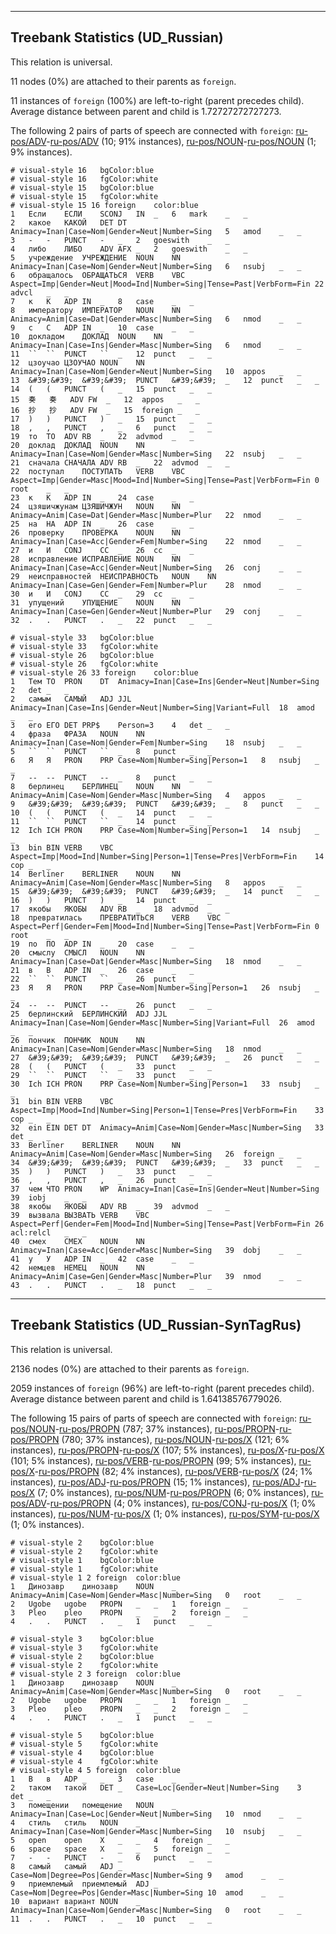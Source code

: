

--------------------------------------------------------------------------------

## Treebank Statistics (UD_Russian)

This relation is universal.

11 nodes (0%) are attached to their parents as `foreign`.

11 instances of `foreign` (100%) are left-to-right (parent precedes child).
Average distance between parent and child is 1.72727272727273.

The following 2 pairs of parts of speech are connected with `foreign`: [ru-pos/ADV]()-[ru-pos/ADV]() (10; 91% instances), [ru-pos/NOUN]()-[ru-pos/NOUN]() (1; 9% instances).


~~~ conllu
# visual-style 16	bgColor:blue
# visual-style 16	fgColor:white
# visual-style 15	bgColor:blue
# visual-style 15	fgColor:white
# visual-style 15 16 foreign	color:blue
1	Если	ЕСЛИ	SCONJ	IN	_	6	mark	_	_
2	какое	КАКОЙ	DET	DT	Animacy=Inan|Case=Nom|Gender=Neut|Number=Sing	5	amod	_	_
3	-	-	PUNCT	-	_	2	goeswith	_	_
4	либо	ЛИБО	ADV	AFX	_	2	goeswith	_	_
5	учреждение	УЧРЕЖДЕНИЕ	NOUN	NN	Animacy=Inan|Case=Nom|Gender=Neut|Number=Sing	6	nsubj	_	_
6	обращалось	ОБРАЩАТЬСЯ	VERB	VBC	Aspect=Imp|Gender=Neut|Mood=Ind|Number=Sing|Tense=Past|VerbForm=Fin	22	advcl	_	_
7	к	К	ADP	IN	_	8	case	_	_
8	императору	ИМПЕРАТОР	NOUN	NN	Animacy=Anim|Case=Dat|Gender=Masc|Number=Sing	6	nmod	_	_
9	с	С	ADP	IN	_	10	case	_	_
10	докладом	ДОКЛАД	NOUN	NN	Animacy=Inan|Case=Ins|Gender=Masc|Number=Sing	6	nmod	_	_
11	``	``	PUNCT	``	_	12	punct	_	_
12	цзоучао	ЦЗОУЧАО	NOUN	NN	Animacy=Inan|Case=Nom|Gender=Neut|Number=Sing	10	appos	_	_
13	&#39;&#39;	&#39;&#39;	PUNCT	&#39;&#39;	_	12	punct	_	_
14	(	(	PUNCT	(	_	15	punct	_	_
15	奏	奏	ADV	FW	_	12	appos	_	_
16	抄	抄	ADV	FW	_	15	foreign	_	_
17	)	)	PUNCT	)	_	15	punct	_	_
18	,	,	PUNCT	,	_	6	punct	_	_
19	то	ТО	ADV	RB	_	22	advmod	_	_
20	доклад	ДОКЛАД	NOUN	NN	Animacy=Inan|Case=Nom|Gender=Masc|Number=Sing	22	nsubj	_	_
21	сначала	СНАЧАЛА	ADV	RB	_	22	advmod	_	_
22	поступал	ПОСТУПАТЬ	VERB	VBC	Aspect=Imp|Gender=Masc|Mood=Ind|Number=Sing|Tense=Past|VerbForm=Fin	0	root	_	_
23	к	К	ADP	IN	_	24	case	_	_
24	цзяшичжунам	ЦЗЯШИЧЖУН	NOUN	NN	Animacy=Anim|Case=Dat|Gender=Masc|Number=Plur	22	nmod	_	_
25	на	НА	ADP	IN	_	26	case	_	_
26	проверку	ПРОВЕРКА	NOUN	NN	Animacy=Inan|Case=Acc|Gender=Fem|Number=Sing	22	nmod	_	_
27	и	И	CONJ	CC	_	26	cc	_	_
28	исправление	ИСПРАВЛЕНИЕ	NOUN	NN	Animacy=Inan|Case=Acc|Gender=Neut|Number=Sing	26	conj	_	_
29	неисправностей	НЕИСПРАВНОСТЬ	NOUN	NN	Animacy=Inan|Case=Gen|Gender=Fem|Number=Plur	28	nmod	_	_
30	и	И	CONJ	CC	_	29	cc	_	_
31	упущений	УПУЩЕНИЕ	NOUN	NN	Animacy=Inan|Case=Gen|Gender=Neut|Number=Plur	29	conj	_	_
32	.	.	PUNCT	.	_	22	punct	_	_

~~~


~~~ conllu
# visual-style 33	bgColor:blue
# visual-style 33	fgColor:white
# visual-style 26	bgColor:blue
# visual-style 26	fgColor:white
# visual-style 26 33 foreign	color:blue
1	Тем	ТО	PRON	DT	Animacy=Inan|Case=Ins|Gender=Neut|Number=Sing	2	det	_	_
2	самым	САМЫЙ	ADJ	JJL	Animacy=Inan|Case=Ins|Gender=Neut|Number=Sing|Variant=Full	18	amod	_	_
3	его	ЕГО	DET	PRP$	Person=3	4	det	_	_
4	фраза	ФРАЗА	NOUN	NN	Animacy=Inan|Case=Nom|Gender=Fem|Number=Sing	18	nsubj	_	_
5	``	``	PUNCT	``	_	8	punct	_	_
6	Я	Я	PRON	PRP	Case=Nom|Number=Sing|Person=1	8	nsubj	_	_
7	--	--	PUNCT	--	_	8	punct	_	_
8	берлинец	БЕРЛИНЕЦ	NOUN	NN	Animacy=Anim|Case=Nom|Gender=Masc|Number=Sing	4	appos	_	_
9	&#39;&#39;	&#39;&#39;	PUNCT	&#39;&#39;	_	8	punct	_	_
10	(	(	PUNCT	(	_	14	punct	_	_
11	``	``	PUNCT	``	_	14	punct	_	_
12	Ich	ICH	PRON	PRP	Case=Nom|Number=Sing|Person=1	14	nsubj	_	_
13	bin	BIN	VERB	VBC	Aspect=Imp|Mood=Ind|Number=Sing|Person=1|Tense=Pres|VerbForm=Fin	14	cop	_	_
14	Berliner	BERLINER	NOUN	NN	Animacy=Anim|Case=Nom|Gender=Masc|Number=Sing	8	appos	_	_
15	&#39;&#39;	&#39;&#39;	PUNCT	&#39;&#39;	_	14	punct	_	_
16	)	)	PUNCT	)	_	14	punct	_	_
17	якобы	ЯКОБЫ	ADV	RB	_	18	advmod	_	_
18	превратилась	ПРЕВРАТИТЬСЯ	VERB	VBC	Aspect=Perf|Gender=Fem|Mood=Ind|Number=Sing|Tense=Past|VerbForm=Fin	0	root	_	_
19	по	ПО	ADP	IN	_	20	case	_	_
20	смыслу	СМЫСЛ	NOUN	NN	Animacy=Inan|Case=Dat|Gender=Masc|Number=Sing	18	nmod	_	_
21	в	В	ADP	IN	_	26	case	_	_
22	``	``	PUNCT	``	_	26	punct	_	_
23	Я	Я	PRON	PRP	Case=Nom|Number=Sing|Person=1	26	nsubj	_	_
24	--	--	PUNCT	--	_	26	punct	_	_
25	берлинский	БЕРЛИНСКИЙ	ADJ	JJL	Animacy=Inan|Case=Nom|Gender=Masc|Number=Sing|Variant=Full	26	amod	_	_
26	пончик	ПОНЧИК	NOUN	NN	Animacy=Inan|Case=Nom|Gender=Masc|Number=Sing	18	nmod	_	_
27	&#39;&#39;	&#39;&#39;	PUNCT	&#39;&#39;	_	26	punct	_	_
28	(	(	PUNCT	(	_	33	punct	_	_
29	``	``	PUNCT	``	_	33	punct	_	_
30	Ich	ICH	PRON	PRP	Case=Nom|Number=Sing|Person=1	33	nsubj	_	_
31	bin	BIN	VERB	VBC	Aspect=Imp|Mood=Ind|Number=Sing|Person=1|Tense=Pres|VerbForm=Fin	33	cop	_	_
32	ein	EIN	DET	DT	Animacy=Anim|Case=Nom|Gender=Masc|Number=Sing	33	det	_	_
33	Berliner	BERLINER	NOUN	NN	Animacy=Anim|Case=Nom|Gender=Masc|Number=Sing	26	foreign	_	_
34	&#39;&#39;	&#39;&#39;	PUNCT	&#39;&#39;	_	33	punct	_	_
35	)	)	PUNCT	)	_	33	punct	_	_
36	,	,	PUNCT	,	_	26	punct	_	_
37	чем	ЧТО	PRON	WP	Animacy=Inan|Case=Ins|Gender=Neut|Number=Sing	39	iobj	_	_
38	якобы	ЯКОБЫ	ADV	RB	_	39	advmod	_	_
39	вызвала	ВЫЗВАТЬ	VERB	VBC	Aspect=Perf|Gender=Fem|Mood=Ind|Number=Sing|Tense=Past|VerbForm=Fin	26	acl:relcl	_	_
40	смех	СМЕХ	NOUN	NN	Animacy=Inan|Case=Acc|Gender=Masc|Number=Sing	39	dobj	_	_
41	у	У	ADP	IN	_	42	case	_	_
42	немцев	НЕМЕЦ	NOUN	NN	Animacy=Anim|Case=Gen|Gender=Masc|Number=Plur	39	nmod	_	_
43	.	.	PUNCT	.	_	18	punct	_	_

~~~




--------------------------------------------------------------------------------

## Treebank Statistics (UD_Russian-SynTagRus)

This relation is universal.

2136 nodes (0%) are attached to their parents as `foreign`.

2059 instances of `foreign` (96%) are left-to-right (parent precedes child).
Average distance between parent and child is 1.64138576779026.

The following 15 pairs of parts of speech are connected with `foreign`: [ru-pos/NOUN]()-[ru-pos/PROPN]() (787; 37% instances), [ru-pos/PROPN]()-[ru-pos/PROPN]() (780; 37% instances), [ru-pos/NOUN]()-[ru-pos/X]() (121; 6% instances), [ru-pos/PROPN]()-[ru-pos/X]() (107; 5% instances), [ru-pos/X]()-[ru-pos/X]() (101; 5% instances), [ru-pos/VERB]()-[ru-pos/PROPN]() (99; 5% instances), [ru-pos/X]()-[ru-pos/PROPN]() (82; 4% instances), [ru-pos/VERB]()-[ru-pos/X]() (24; 1% instances), [ru-pos/ADJ]()-[ru-pos/PROPN]() (15; 1% instances), [ru-pos/ADJ]()-[ru-pos/X]() (7; 0% instances), [ru-pos/NUM]()-[ru-pos/PROPN]() (6; 0% instances), [ru-pos/ADV]()-[ru-pos/PROPN]() (4; 0% instances), [ru-pos/CONJ]()-[ru-pos/X]() (1; 0% instances), [ru-pos/NUM]()-[ru-pos/X]() (1; 0% instances), [ru-pos/SYM]()-[ru-pos/X]() (1; 0% instances).


~~~ conllu
# visual-style 2	bgColor:blue
# visual-style 2	fgColor:white
# visual-style 1	bgColor:blue
# visual-style 1	fgColor:white
# visual-style 1 2 foreign	color:blue
1	Динозавр	динозавр	NOUN	_	Animacy=Anim|Case=Nom|Gender=Masc|Number=Sing	0	root	_	_
2	Ugobe	ugobe	PROPN	_	_	1	foreign	_	_
3	Pleo	pleo	PROPN	_	_	2	foreign	_	_
4	.	.	PUNCT	.	_	1	punct	_	_

~~~


~~~ conllu
# visual-style 3	bgColor:blue
# visual-style 3	fgColor:white
# visual-style 2	bgColor:blue
# visual-style 2	fgColor:white
# visual-style 2 3 foreign	color:blue
1	Динозавр	динозавр	NOUN	_	Animacy=Anim|Case=Nom|Gender=Masc|Number=Sing	0	root	_	_
2	Ugobe	ugobe	PROPN	_	_	1	foreign	_	_
3	Pleo	pleo	PROPN	_	_	2	foreign	_	_
4	.	.	PUNCT	.	_	1	punct	_	_

~~~


~~~ conllu
# visual-style 5	bgColor:blue
# visual-style 5	fgColor:white
# visual-style 4	bgColor:blue
# visual-style 4	fgColor:white
# visual-style 4 5 foreign	color:blue
1	В	в	ADP	_	_	3	case	_	_
2	таком	такой	DET	_	Case=Loc|Gender=Neut|Number=Sing	3	det	_	_
3	помещении	помещение	NOUN	_	Animacy=Inan|Case=Loc|Gender=Neut|Number=Sing	10	nmod	_	_
4	стиль	стиль	NOUN	_	Animacy=Inan|Case=Nom|Gender=Masc|Number=Sing	10	nsubj	_	_
5	open	open	X	_	_	4	foreign	_	_
6	space	space	X	_	_	5	foreign	_	_
7	-	-	PUNCT	-	_	6	punct	_	_
8	самый	самый	ADJ	_	Case=Nom|Degree=Pos|Gender=Masc|Number=Sing	9	amod	_	_
9	приемлемый	приемлемый	ADJ	_	Case=Nom|Degree=Pos|Gender=Masc|Number=Sing	10	amod	_	_
10	вариант	вариант	NOUN	_	Animacy=Inan|Case=Nom|Gender=Masc|Number=Sing	0	root	_	_
11	.	.	PUNCT	.	_	10	punct	_	_

~~~


